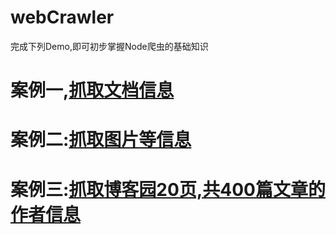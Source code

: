 # webCrawler
完成下列Demo,即可初步掌握Node爬虫的基础知识
# 案例一,[抓取文档信息](/DemoOne/)
#   案例二:[抓取图片等信息](/DemoTwo/)
#   案例三:[抓取博客园20页,共400篇文章的作者信息](/DemoThree/)

